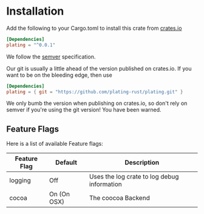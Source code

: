 # Installation

Add the following to your Cargo.toml to install this crate from [crates.io](https://TODO)

```toml
[Dependencies]
plating = "^0.0.1"
```
We follow the [semver](https://semver.org/) specification.


Our git is usually a little ahead of the version published on crates.io. If you want to be on the bleeding edge,
then use
```toml
[Dependencies]
plating = { git = "https://github.com/plating-rust/plating.git" }
````
We only bumb the version when publishing on crates.io, so don't rely on semver if you're using the git version! You have been warned.

## Feature Flags
Here is a list of available Feature flags:

Feature Flag | Default |Description
------------ | ------- |-------------
logging | Off | Uses the log crate to log debug information
cocoa | On (On OSX) | The coocoa Backend


